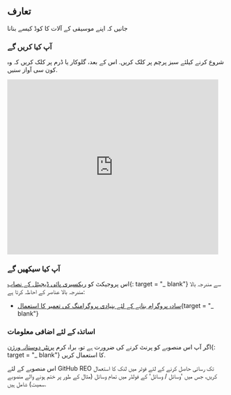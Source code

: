 ## تعارف

جانیں کہ اپنے موسیقی کے آلات کا کوڈ کیسے بنانا

### آپ کیا کریں گے

شروع کرنے کیلئے سبز پرچم پر کلک کریں. اس کے بعد، گلوکار یا ڈرم پر کلک کریں کہ وہ کون سی آواز سنیں.

<div class="scratch-preview">
  <iframe allowtransparency="true" width="485" height="402" src="https://scratch.mit.edu/projects/embed/26741186/?autostart=false" frameborder="0"></iframe>
</div>

### آپ کیا سیکھیں گے

اس پروجیکٹ کو [ریکسیری پائی ڈیجیٹل کے نصاب](http://rpf.io/curriculum){: target = "_ blank"} سے مندرجہ بالا مندرجہ بالا عناصر کے احاطہ کرتا ہے:

+ [سادہ پروگرام بنانے کے لئے بنیادی پروگرامنگ کی تعمیر کا استعمال](https://www.raspberrypi.org/curriculum/programming/creator){target = "_ blank"}

### اساتذہ کے لئے اضافی معلومات

اگر آپ اس منصوبے کو پرنٹ کرنے کی ضرورت ہے تو، براہ کرم [پرنٹر دوستانہ ورژن](https://projects.raspberrypi.org/en/projects/rock-band/print){: target = "_ blank"} کا استعمال کریں.

اس منصوبے کے لئے GitHub REO تک رسائی حاصل کرنے کے لئے فوٹر میں لنک کا استعمال کریں، جس میں 'وسائل / وسائل' کے فولڈر میں تمام وسائل (مثال کے طور پر ختم ہونے والے منصوبے سمیت) شامل ہیں.